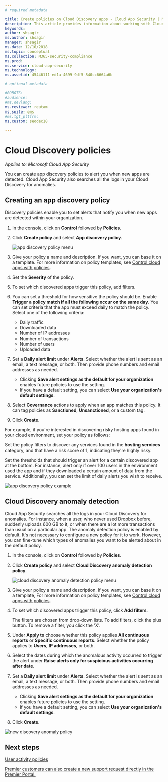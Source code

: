 ```yaml
---
# required metadata

title: Create policies on Cloud Discovery apps - Cloud App Security | Microsoft Docs
description: This article provides information about working with Cloud Discovery policies.
keywords:
author: shsagir
ms.author: shsagir
manager: shsagir
ms.date: 12/10/2018
ms.topic: conceptual
ms.collection: M365-security-compliance
ms.prod:
ms.service: cloud-app-security
ms.technology:
ms.assetid: 45446111-ed1a-4699-9df5-840cc6664a6b

# optional metadata

#ROBOTS:
#audience:
#ms.devlang:
ms.reviewer: reutam
ms.suite: ems
#ms.tgt_pltfrm:
ms.custom: seodec18

---
```

# Cloud Discovery policies

*Applies to: Microsoft Cloud App Security*

You can create app discovery policies to alert you when new apps are detected. Cloud App Security also searches all the logs in your Cloud Discovery for anomalies. 

## Creating an app discovery policy  
Discovery policies enable you to set alerts that notify you when new apps are detected within your organization.  
  
1. In the console, click on **Control** followed by **Policies**.  
  
2. Click **Create policy** and select **App discovery policy**.  
  
     ![app discovery policy menu](./media/app-discovery-policy-menu.png "app discovery policy menu")  
  
3. Give your policy a name and description. If you want, you can base it on a template. For more information on policy templates, see [Control cloud apps with policies](control-cloud-apps-with-policies.md).  
  
4. Set the **Severity** of the policy.

5. To set which discovered apps trigger this policy, add filters.  
  
6. You can set a threshold for how sensitive the policy should be. Enable **Trigger a policy match if all the following occur on the same day**. You can set criteria that the app must exceed daily to match the policy. Select one of the following criteria: 
     - Daily traffic
     - Downloaded data
     - Number of IP addresses
     - Number of transactions
     - Number of users
     - Uploaded data

  
7. Set a **Daily alert limit** under **Alerts**. Select whether the alert is sent as an email, a text message, or both. Then provide phone numbers and email addresses as needed.
     - Clicking **Save alert settings as the default for your organization** enables future policies to use the setting.
     - If you have a default setting, you can select **Use your organization's default settings**.
  
8. Select **Governance** actions to apply when an app matches this policy. It can tag policies as **Sanctioned**, **Unsanctioned**, or a custom tag. 

9. Click **Create**.  
  
For example, if you're interested in discovering risky hosting apps found in your cloud environment, set your policy as follows:  
  
Set the policy filters to discover any services found in the **hosting services** category, and that have a risk score of 1, indicating they're highly risky.

 Set the thresholds that should trigger an alert for a certain discovered app at the bottom. For instance, alert only if over 100 users in the environment used the app and if they downloaded a certain amount of data from the service.
Additionally, you can set the limit of daily alerts you wish to receive.  
  
![app discovery policy example](./media/app-discovery-policy-example.png "app discovery policy example")  
  
## Cloud Discovery anomaly detection

Cloud App Security searches all the logs in your Cloud Discovery for anomalies. For instance, when a user, who never used Dropbox before, suddenly uploads 600 GB to it, or when there are a lot more transactions than usual on a particular app. The anomaly detection policy is enabled by default. It's not necessary to configure a new policy for it to work. However, you can fine-tune which types of anomalies you want to be alerted about in the default policy.  
  
1. In the console, click on **Control** followed by **Policies**.  
  
2. Click **Create policy** and select **Cloud Discovery anomaly detection policy**.  
  
     ![cloud discovery anomaly detection policy menu](./media/cloud-discovery-anomaly-detection-policy-menu.png "cloud discovery anomaly detection policy menu")  
  
3. Give your policy a name and description. If you want, you can base it on a template, For more information on policy templates, see [Control cloud apps with policies](control-cloud-apps-with-policies.md).  
  
4. To set which discovered apps trigger this policy, click **Add filters**.  
  
     The filters are chosen from drop-down lists. To add filters, click the plus button. To remove a filter, you click the 'X'. 
  
5. Under **Apply to** choose whether this policy applies **All continuous reports** or **Specific continuous reports**. Select whether the policy applies to **Users**, **IP addresses**, or both.  
  
6. Select the dates during which the anomalous activity occurred to trigger the alert under **Raise alerts only for suspicious activities occurring after date.**  
  
7. Set a **Daily alert limit** under **Alerts**. Select whether the alert is sent as an email, a text message, or both. Then provide phone numbers and email addresses as needed.
     - Clicking **Save alert settings as the default for your organization** enables future policies to use the setting.
     - If you have a default setting, you can select **Use your organization's default settings**.
  
8. Click **Create**.  
  
![new discovery anomaly policy](./media/new-discovery-anomaly-policy.png "new discovery anomaly policy")  
  
## Next steps 
[User activity policies](user-activity-policies.md)   

[Premier customers can also create a new support request directly in the Premier Portal.](https://premier.microsoft.com/)  
  
  
